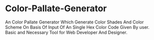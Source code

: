# Color-Pallate-Generator
An Color Pallate Generator Which Generate Color Shades And Color Scheme On Basis Of Input Of An Single Hex Color Code Given By user. Basic and Necessary Tool for Web Developer And Designer.

